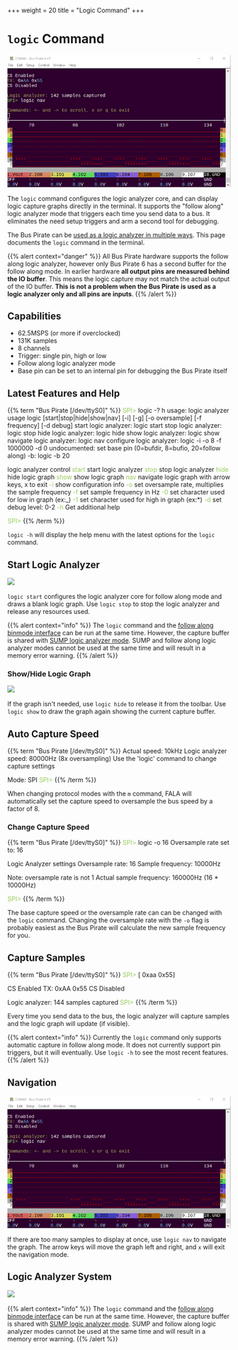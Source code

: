 +++
weight = 20
title = "Logic Command"
+++

# ```logic``` Command

![](./img/logic-command-nav.png)

The ```logic``` command configures the logic analyzer core, and can display logic capture graphs directly in the terminal. It supports the "follow along" logic analyzer mode that triggers each time you send data to a bus. It eliminates the need setup triggers and arm a second tool for debugging. 

The Bus Pirate can be [used as a logic analyzer in multiple ways](/logic-analyzer/logicanalyzer). This page documents the ```logic``` command in the terminal.

{{% alert context="danger" %}}
All Bus Pirate hardware supports the follow along logic analyzer, however only Bus Pirate 6 has a second buffer for the follow along mode. In earlier hardware **all output pins are measured behind the IO buffer**. This means the logic capture may not match the actual output of the IO buffer. **This is not a problem when the Bus Pirate is used as a logic analyzer only and all pins are inputs**.
{{% /alert %}}

## Capabilities

- 62.5MSPS (or more if overclocked)
- 131K samples
- 8 channels
- Trigger: single pin, high or low
- Follow along logic analyzer mode
- Base pin can be set to an internal pin for debugging the Bus Pirate itself

## Latest Features and Help

{{% term "Bus Pirate [/dev/ttyS0]" %}}
<span style="color:#96cb59">SPI></span> logic -? h
usage:
<span className="bp-info">logic analyzer usage</span>
<span className="bp-info">logic	[start|stop|hide|show|nav]</span>
<span className="bp-info">	[-i] [-g] [-o oversample] [-f frequency] [-d debug]</span>
<span className="bp-info">start logic analyzer: logic start</span>
<span className="bp-info">stop logic analyzer: logic stop</span>
<span className="bp-info">hide logic analyzer: logic hide</span>
<span className="bp-info">show logic analyzer: logic show</span>
<span className="bp-info">navigate logic analyzer: logic nav</span>
<span className="bp-info">configure logic analyzer: logic -i -o 8 -f 1000000 -d 0</span>
<span className="bp-info">undocumented: set base pin (0=bufdir, 8=bufio, 20=follow along) -b: logic -b 20</span>

<span className="bp-info">logic analyzer control</span>
<span style="color:#96cb59">start</span>	<span className="bp-info">start logic analyzer</span>
<span style="color:#96cb59">stop</span>	<span className="bp-info">stop logic analyzer</span>
<span style="color:#96cb59">hide</span>	<span className="bp-info">hide logic graph</span>
<span style="color:#96cb59">show</span>	<span className="bp-info">show logic graph</span>
<span style="color:#96cb59">nav</span>	<span className="bp-info">navigate logic graph with arrow keys, x to exit</span>
<span style="color:#96cb59">-i</span>	<span className="bp-info">show configuration info</span>
<span style="color:#96cb59">-o</span>	<span className="bp-info">set oversample rate, multiplies the sample frequency</span>
<span style="color:#96cb59">-f</span>	<span className="bp-info">set sample frequency in Hz</span>
<span style="color:#96cb59">-0</span>	<span className="bp-info">set character used for low in graph (ex:_)</span>
<span style="color:#96cb59">-1</span>	<span className="bp-info">set character used for high in graph (ex:*)</span>
<span style="color:#96cb59">-d</span>	<span className="bp-info">set debug level: 0-2</span>
<span style="color:#96cb59">-h</span>	<span className="bp-info">Get additional help</span>

<span style="color:#96cb59">SPI></span> 
{{% /term %}}

```logic -h``` will display the help menu with the latest options for the ```logic``` command.

## Start Logic Analyzer
![](./img/logic-start.png)

```logic start``` configures the logic analyzer core for follow along mode and draws a blank logic graph. Use ```logic stop``` to stop the logic analyzer and release any resources used.

{{% alert context="info" %}}
The ```logic``` command and the [follow along binmode interface](/logic-analyzer/pulseview-fala) can be run at the same time. However, the capture buffer is shared with [SUMP logic analyzer mode](/logic-analyzer/pulseview-sump). SUMP and follow along logic analyzer modes cannot be used at the same time and will result in a memory error warning.
{{% /alert %}}

### Show/Hide Logic Graph

![](./img/logic-hide.png)

If the graph isn't needed, use ```logic hide``` to release it from the toolbar. Use ```logic show``` to draw the graph again showing the current capture buffer.

## Auto Capture Speed
{{% term "Bus Pirate [/dev/ttyS0]" %}}
<span className="bp-info">Actual speed:</span> 10kHz
<span className="bp-info">Logic analyzer speed:</span> 80000Hz (8x oversampling)
<span className="bp-info">Use the 'logic' command to change capture settings</span>

<span className="bp-info">Mode:</span> SPI
<span style="color:#96cb59">SPI></span> 
{{% /term %}}

When changing protocol modes with the ```m``` command, FALA will automatically set the capture speed to oversample the bus speed by a factor of 8. 

### Change Capture Speed
{{% term "Bus Pirate [/dev/ttyS0]" %}}
<span style="color:#96cb59">SPI></span> logic -o 16
Oversample rate set to: 16

Logic Analyzer settings
 Oversample rate: 16
 Sample frequency: 10000Hz

Note: oversample rate is not 1
Actual sample frequency: 160000Hz (16 * 10000Hz)

<span style="color:#96cb59">SPI></span> 
{{% /term %}}

The base capture speed or the oversample rate can can be changed with the ```logic``` command. Changing the oversample rate with the ```-o``` flag is probably easiest as the Bus Pirate will calculate the new sample frequency for you.

## Capture Samples

{{% term "Bus Pirate [/dev/ttyS0]" %}}
<span style="color:#96cb59">SPI></span> [ 0xaa 0x55]

CS Enabled
<span className="bp-info">TX:</span> 0x<span className="bp-float">AA</span> 0x<span className="bp-float">55</span> 
CS Disabled

<span className="bp-info">Logic analyzer:</span> 144 samples captured
<span style="color:#96cb59">SPI></span> 
{{% /term %}}

Every time you send data to the bus, the logic analyzer will capture samples and the logic graph will update (if visible).

{{% alert context="info" %}}
Currently the ```logic``` command only supports automatic capture in follow along mode. It does not currently support pin triggers, but it will eventually. Use ```logic -h``` to see the most recent features. 
{{% /alert %}}

## Navigation

![](./img/logic-command-nav.png)

If there are too many samples to display at once, use ```logic nav``` to navigate the graph. The arrow keys will move the graph left and right, and ```x``` will exit the navigation mode.

## Logic Analyzer System

![](./img/logic-system.png)

{{% alert context="info" %}}
The ```logic``` command and the [follow along binmode interface](/logic-analyzer/pulseview-fala) can be run at the same time. However, the capture buffer is shared with [SUMP logic analyzer mode](/logic-analyzer/pulseview-sump). SUMP and follow along logic analyzer modes cannot be used at the same time and will result in a memory error warning.
{{% /alert %}}

